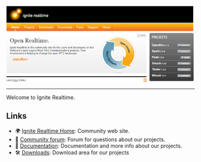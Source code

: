 <p align="center">
<img src="https://github.com/igniterealtime/.github/raw/master/igniterealtime.png" />
</p>

<hr />

Welcome to Ignite Realtime.

## Links

* 🌍 [Ignite Realtime Home](https://www.igniterealtime.org/): Community web site.
* 📢 [Community forum](https://discourse.igniterealtime.org/): Forum for questions about our projects.
* 📖 [Documentation](https://www.igniterealtime.org/projects/): Documentation and more info about our projects.
* 🛠 [Downloads](https://igniterealtime.org/downloads/): Download area for our projects

